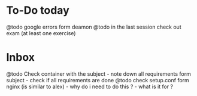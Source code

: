 # To-Do today
@todo google errors form deamon
@todo in the last session check out exam (at least one exercise)


# Inbox
@todo Check container with the subject
	- note down all requirements form subject
	- check if all requirements are done
@todo check setup.conf form nginx (is similar to alex)
	- why do i need to do this ?
	- what is it for ?
